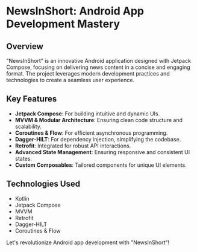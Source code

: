 # NewsInShort: Android App Development Mastery

## Overview
"NewsInShort" is an innovative Android application designed with Jetpack Compose, focusing on delivering news content in a concise and engaging format. The project leverages modern development practices and technologies to create a seamless user experience.

## Key Features
- **Jetpack Compose**: For building intuitive and dynamic UIs.
- **MVVM & Modular Architecture**: Ensuring clean code structure and scalability.
- **Coroutines & Flow**: For efficient asynchronous programming.
- **Dagger-HILT**: For dependency injection, simplifying the codebase.
- **Retrofit**: Integrated for robust API interactions.
- **Advanced State Management**: Ensuring responsive and consistent UI states.
- **Custom Composables**: Tailored components for unique UI elements.

## Technologies Used
- Kotlin
- Jetpack Compose
- MVVM
- Retrofit
- Dagger-HILT
- Coroutines & Flow

Let's revolutionize Android app development with "NewsInShort"!
